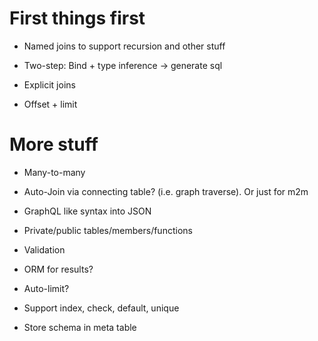 # First things first

- Named joins to support recursion and other stuff

- Two-step: Bind + type inference -> generate sql

- Explicit joins

- Offset + limit

# More stuff

- Many-to-many

- Auto-Join via connecting table? (i.e. graph traverse). Or just for m2m

- GraphQL like syntax into JSON

- Private/public tables/members/functions

- Validation

- ORM for results?

- Auto-limit?

- Support index, check, default, unique

- Store schema in meta table